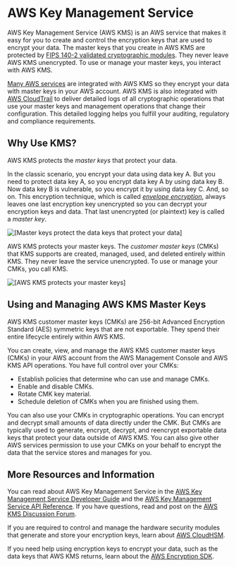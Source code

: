 # AWS Key Management Service<a name="awscryp-service-kms"></a>

AWS Key Management Service \(AWS KMS\) is an AWS service that makes it easy for you to create and control the encryption keys that are used to encrypt your data\. The master keys that you create in AWS KMS are protected by [FIPS 140\-2 validated cryptographic modules](https://csrc.nist.gov/projects/cryptographic-module-validation-program/Certificate/3139)\. They never leave AWS KMS unencrypted\. To use or manage your master keys, you interact with AWS KMS\.

[Many AWS services](https://docs.aws.amazon.com/kms/latest/developerguide/service-integration.html) are integrated with AWS KMS so they encrypt your data with master keys in your AWS account\. AWS KMS is also integrated with [AWS CloudTrail](https://docs.aws.amazon.com/awscloudtrail/latest/userguide/) to deliver detailed logs of all cryptographic operations that use your master keys and management operations that change their configuration\. This detailed logging helps you fulfill your auditing, regulatory and compliance requirements\.

## Why Use KMS?<a name="awscryp-service-kms-why"></a>

AWS KMS protects the *master keys* that protect your data\. 

In the classic scenario, you encrypt your data using data key A\. But you need to protect data key A, so you encrypt data key A by using data key B\. Now data key B is vulnerable, so you encrypt it by using data key C\. And, so on\. This encryption technique, which is called *[envelope encryption](https://docs.aws.amazon.com/kms/latest/developerguide/concepts.html#enveloping)*, always leaves one last encryption key unencrypted so you can decrypt your encryption keys and data\. That last unencrypted \(or plaintext\) key is called a *master key*\. 

![\[Master keys protect the data keys that protect your data\]](http://docs.aws.amazon.com/crypto/latest/userguide/images/key-hierarchy-master.png)

AWS KMS protects your master keys\. The *customer master keys* \(CMKs\) that KMS supports are created, managed, used, and deleted entirely within KMS\. They never leave the service unencrypted\. To use or manage your CMKs, you call KMS\.

![\[AWS KMS protects your master keys\]](http://docs.aws.amazon.com/crypto/latest/userguide/images/key-hierarchy-cmk.png)

## Using and Managing AWS KMS Master Keys<a name="awscryp-service-kms-using-and-managing"></a>

AWS KMS customer master keys \(CMKs\) are 256\-bit Advanced Encryption Standard \(AES\) symmetric keys that are not exportable\. They spend their entire lifecycle entirely within AWS KMS\.

You can create, view, and manage the AWS KMS customer master keys \(CMKs\) in your AWS account from the AWS Management Console and AWS KMS API operations\. You have full control over your CMKs:
+ Establish policies that determine who can use and manage CMKs\. 
+ Enable and disable CMKs\. 
+ Rotate CMK key material\.
+ Schedule deletion of CMKs when you are finished using them\.

You can also use your CMKs in cryptographic operations\. You can encrypt and decrypt small amounts of data directly under the CMK\. But CMKs are typically used to generate, encrypt, decrypt, and reencrypt exportable data keys that protect your data outside of AWS KMS\. You can also give other AWS services permission to use your CMKs on your behalf to encrypt the data that the service stores and manages for you\.

## More Resources and Information<a name="awscryp-service-kms-more-info"></a>

You can read about AWS Key Management Service in the [AWS Key Management Service Developer Guide](https://docs.aws.amazon.com/kms/latest/developerguide/) and the [AWS Key Management Service API Reference](https://docs.aws.amazon.com/kms/latest/APIReference/)\. If you have questions, read and post on the [AWS KMS Discussion Forum](https://forums.aws.amazon.com/forum.jspa?forumID=182)\.

If you are required to control and manage the hardware security modules that generate and store your encryption keys, learn about [AWS CloudHSM](awscryp-service-hsm.md)\.

If you need help using encryption keys to encrypt your data, such as the data keys that AWS KMS returns, learn about the [AWS Encryption SDK](awscryp-service-encrypt.md)\. 